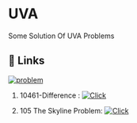 
# UVA
Some Solution Of UVA Problems
## 🔗 Links
[![problem](https://img.shields.io/badge/-Problem--Link-yellow)]()

1. 10461-Difference :           [![Click](https://img.shields.io/badge/-Click-yellowgreen)](https://onlinejudge.org/index.php?option=onlinejudge&Itemid=8&page=show_problem&problem=1402)

2. 105 The Skyline Problem: [![Click](https://img.shields.io/badge/-Click-yellowgreen)](https://onlinejudge.org/index.php?option=onlinejudge&Itemid=8&page=show_problem&problem=41)



